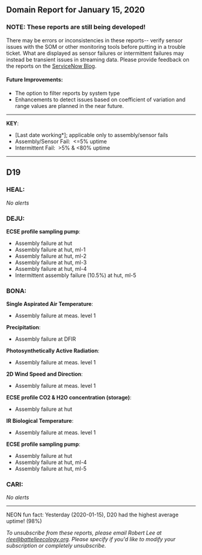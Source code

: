 ## Domain Report for January 15, 2020


### NOTE: These reports are still being developed!
There may be errors or inconsistencies in these reports-- verify sensor issues with the SOM or other monitoring tools before putting in a trouble ticket. What are displayed as sensor failures or intermittent failures may instead be transient issues in streaming data.
Please provide feedback on the reports on the [ServiceNow Blog](https://neon.service-now.com/community?id=community_blog&sys_id=9b4fbe8adbed734017ecf9041d9619be).

#### Future Improvements: 
 - The option to filter reports by system type 
 - Enhancements to detect issues based on coefficient of variation and range values are planned in the near future.

***

**KEY**:

 - [Last date working*]; applicable only to assembly/sensor fails
 - Assembly/Sensor Fail:&nbsp;&nbsp;<=5% uptime
 - Intermittent Fail:&nbsp;&nbsp;>5% & <80% uptime

***
## D19

### HEAL:

_No alerts_

### DEJU:

**ECSE profile sampling pump**:
 - Assembly failure at hut
 - Assembly failure at hut, ml-1
 - Assembly failure at hut, ml-2
 - Assembly failure at hut, ml-3
 - Assembly failure at hut, ml-4
 - Intermittent assembly failure (10.5%) at hut, ml-5

### BONA:

**Single Aspirated Air Temperature**:
 - Assembly failure at meas. level 1

**Precipitation**:
 - Assembly failure at DFIR

**Photosynthetically Active Radiation**:
 - Assembly failure at meas. level 1

**2D Wind Speed and Direction**:
 - Assembly failure at meas. level 1

**ECSE profile CO2 & H2O concentration (storage)**:
 - Assembly failure at hut

**IR Biological Temperature**:
 - Assembly failure at meas. level 1

**ECSE profile sampling pump**:
 - Assembly failure at hut
 - Assembly failure at hut, ml-4
 - Assembly failure at hut, ml-5

### CARI:

_No alerts_

***
NEON fun fact: Yesterday (2020-01-15), D20 had the highest average uptime! (98%)

_To unsubscribe from these reports, please email Robert Lee at rlee@battelleecology.org. Please specify if you'd like to modify your subscription or completely unsubscribe._
